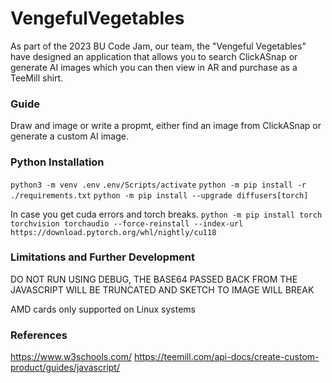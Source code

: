 # VengefulVegetables
As part of the 2023 BU Code Jam, our team, the "Vengeful Vegetables" have designed an application that allows you to search ClickASnap or generate AI images which you can then view in AR and purchase as a TeeMill shirt.

### Guide
Draw and image or write a propmt, either find an image from ClickASnap or generate a custom AI image.

### Python Installation
`python3 -m venv .env`
`.env/Scripts/activate`
`python -m pip install -r ./requirements.txt`
`python -m pip install --upgrade diffusers[torch]`

In case you get cuda errors and torch breaks.
`python -m pip install torch torchvision torchaudio --force-reinstall --index-url https://download.pytorch.org/whl/nightly/cu118`

### Limitations and Further Development
DO NOT RUN USING DEBUG, THE BASE64 PASSED BACK FROM THE JAVASCRIPT WILL BE TRUNCATED AND SKETCH TO IMAGE WILL BREAK

AMD cards only supported on Linux systems

### References
https://www.w3schools.com/
https://teemill.com/api-docs/create-custom-product/guides/javascript/



